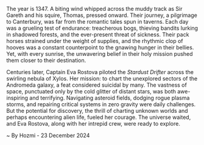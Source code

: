 
The year is 1347.  A biting wind whipped across the muddy track as Sir Gareth and his squire, Thomas, pressed onward. Their journey, a pilgrimage to Canterbury, was far from the romantic tales spun in taverns.  Each day was a grueling test of endurance: treacherous bogs, thieving bandits lurking in shadowed forests, and the ever-present threat of sickness.  Their pack horses strained under the weight of supplies, and the rhythmic clop of hooves was a constant counterpoint to the gnawing hunger in their bellies. Yet, with every sunrise, the unwavering belief in their holy mission pushed them closer to their destination.

Centuries later, Captain Eva Rostova piloted the *Stardust Drifter* across the swirling nebula of Xylos.  Her mission: to chart the unexplored sectors of the Andromeda galaxy, a feat considered suicidal by many.  The vastness of space, punctuated only by the cold glitter of distant stars, was both awe-inspiring and terrifying.  Navigating asteroid fields, dodging rogue plasma storms, and repairing critical systems in zero gravity were daily challenges. But the potential for discovery, the thrill of charting unknown worlds and perhaps encountering alien life, fueled her courage.  The universe waited, and Eva Rostova, along with her intrepid crew, were ready to explore.

~ By Hozmi - 23 December 2024
